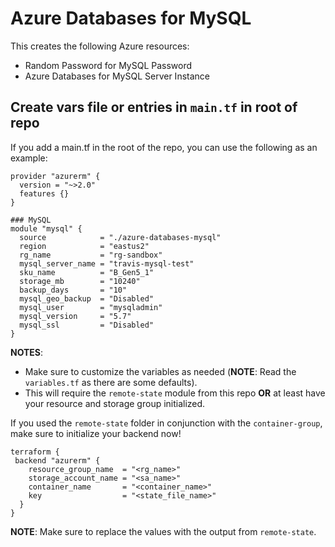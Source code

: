 # Azure Databases for MySQL
This creates the following Azure resources:
* Random Password for MySQL Password
* Azure Databases for MySQL Server Instance

## Create vars file or entries in `main.tf` in root of repo
If you add a main.tf in the root of the repo, you can use the following as an example:

```
provider "azurerm" {
  version = "~>2.0"
  features {}
}

### MySQL
module "mysql" {
  source            = "./azure-databases-mysql"
  region            = "eastus2"
  rg_name           = "rg-sandbox"
  mysql_server_name = "travis-mysql-test"
  sku_name          = "B_Gen5_1"
  storage_mb        = "10240"
  backup_days       = "10"
  mysql_geo_backup  = "Disabled"
  mysql_user        = "mysqladmin"
  mysql_version     = "5.7"
  mysql_ssl         = "Disabled"
}
```

**NOTES**:
* Make sure to customize the variables as needed (**NOTE**: Read the `variables.tf` as there are some defaults).
* This will require the `remote-state` module from this repo **OR** at least have your resource and storage group initialized.

If you used the `remote-state` folder in conjunction with the `container-group`, make sure to initialize your backend now!

```
terraform {
 backend "azurerm" {
    resource_group_name  = "<rg_name>"
    storage_account_name = "<sa_name>"
    container_name       = "<container_name>"
    key                  = "<state_file_name>"
  }
}
```

**NOTE**: Make sure to replace the values with the output from `remote-state`.
